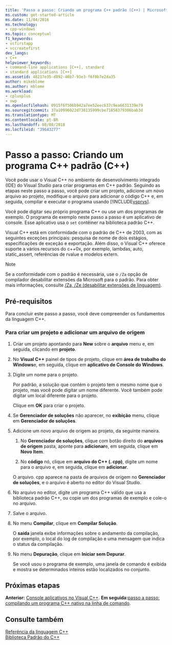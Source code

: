 ```yaml
---
title: 'Passo a passo: Criando um programa C++ padrão (C++) | Microsoft Docs'
ms.custom: get-started-article
ms.date: 11/04/2016
ms.technology:
- cpp-windows
ms.topic: conceptual
f1_keywords:
- vcfirstapp
- vccreatefirst
dev_langs:
- C++
helpviewer_keywords:
- command-line applications [C++], standard
- standard applications [C++]
ms.assetid: 48217e35-d892-46b7-93e3-f6f0b7e2da35
author: mikeblome
ms.author: mblome
ms.workload:
- cplusplus
- uwp
ms.openlocfilehash: 0915f6f506b942a7ee52eec637c9ea6631339e79
ms.sourcegitcommit: 37a10996022d738135999cbe71858379386bab3d
ms.translationtype: MT
ms.contentlocale: pt-BR
ms.lasthandoff: 08/08/2018
ms.locfileid: "39643277"
---
```

# <a name="walkthrough-creating-a-standard-c-program-c"></a>Passo a passo: Criando um programa C++ padrão (C++)
Você pode usar o Visual C++ no ambiente de desenvolvimento integrado (IDE) do Visual Studio para criar programas em C++ padrão. Seguindo as etapas neste passo a passo, você pode criar um projeto, adicione um novo arquivo ao projeto, modifique o arquivo para adicionar o código C++ e, em seguida, compilar e executar o programa usando [!INCLUDE[vsprvs](../assembler/masm/includes/vsprvs_md.md)].  
  
 Você pode digitar seu próprio programa C++ ou use um dos programas de exemplo. O programa de exemplo neste passo a passo é um aplicativo de console. Esse aplicativo usa o `set` contêiner na biblioteca padrão C++.  
  
 Visual C++ está em conformidade com o padrão de C++ de 2003, com as seguintes exceções principais: pesquisa de nome de dois estágios, especificações de exceção e exportação. Além disso, o Visual C++ oferece suporte a vários recursos do c++0x, por exemplo, lambdas, auto, static_assert, referências de rvalue e modelos extern.  
  
> [!NOTE]
>  Se a conformidade com o padrão é necessária, use o `/Za` opção de compilador desabilitar extensões da Microsoft para o padrão. Para obter mais informações, consulte [/Za, /Ze (desabilitar extensões de linguagem)](../build/reference/za-ze-disable-language-extensions.md).  
  
## <a name="prerequisites"></a>Pré-requisitos  
 Para concluir este passo a passo, você deve compreender os fundamentos da linguagem C++.  
  
### <a name="to-create-a-project-and-add-a-source-file"></a>Para criar um projeto e adicionar um arquivo de origem  
  
1.  Criar um projeto apontando para **New** sobre o **arquivo** menu e, em seguida, clicando em **projeto**.  
  
2.  No **Visual C++** painel de tipos de projeto, clique em **área de trabalho do Windows**e, em seguida, clique em **aplicativo de Console do Windows**.  
  
3.  Digite um nome para o projeto.  
  
     Por padrão, a solução que contém o projeto tem o mesmo nome que o projeto, mas você pode digitar um nome diferente. Você também pode digitar um local diferente para o projeto.  
  
     Clique em **OK** para criar o projeto.  
  
4.  Se **Gerenciador de soluções** não aparecer, no **exibição** menu, clique em **Gerenciador de soluções**.  
  
5.  Adicione um novo arquivo de origem ao projeto, da seguinte maneira.  
  
    1.  No **Gerenciador de soluções**, clique com botão direito do **arquivos de origem** pasta, aponte para **adicionar**e, em seguida, clique em **Novo Item**.  
  
    2.  No **código** nó, clique em **arquivo do C++ (. cpp)**, digite um nome para o arquivo e, em seguida, clique em **adicionar**.  
  
     O arquivo. cpp aparece na pasta de arquivos de origem no **Gerenciador de soluções**, e o arquivo é aberto no editor do Visual Studio.  
  
6.  No arquivo no editor, digite um programa C++ válido que usa a biblioteca padrão C++, ou copie um dos programas de exemplo e cole-o no arquivo.  
  
7.  Salve o arquivo.  
  
8. No menu **Compilar**, clique em **Compilar Solução**.  
  
     O **saída** janela exibe informações sobre o andamento da compilação, por exemplo, o local do log de compilação e uma mensagem que indica o status da compilação.  
  
9. No menu **Depuração**, clique em **Iniciar sem Depurar**.  
  
     Se você usou o programa de exemplo, uma janela de comando é exibida e mostra se determinados inteiros estão localizados no conjunto.  
  
## <a name="next-steps"></a>Próximas etapas  
 **Anterior:** [Console aplicativos no Visual C++](../windows/console-applications-in-visual-cpp.md). **Em seguida:**[passo a passo: compilando um programa C++ nativo na linha de comando](../build/walkthrough-compiling-a-native-cpp-program-on-the-command-line.md).  
  
## <a name="see-also"></a>Consulte também  
 [Referência da linguagem C++](../cpp/cpp-language-reference.md)   
 [Biblioteca Padrão do C++](../standard-library/cpp-standard-library-reference.md)
